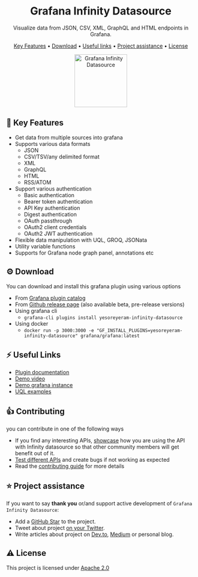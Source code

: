 <!-- markdownlint-configure-file {
  "MD013": false,
  "MD033": false
} -->

<h1 align="center">
  Grafana Infinity Datasource
</h1>

<p align="center">Visualize data from JSON, CSV, XML, GraphQL and HTML endpoints in Grafana.</p>

<p align="center">
  <a href="#🎯-key-features">Key Features</a> •
  <a href="#⚙️-download">Download</a> •
  <a href="#⚡️-useful-links">Useful links</a> •
  <a href="#⭐️-project-assistance">Project assistance</a> •
  <a href="#⚠️-license">License</a>
</p>

<p align="center">
    <a href="https://yesoreyeram.github.io/grafana-infinity-datasource">
      <img src="https://raw.githubusercontent.com/yesoreyeram/grafana-infinity-datasource/main/src/img/icon.svg" alt="Grafana Infinity Datasource" width=140">
    </a>
</p>

## 🎯 Key Features

- Get data from multiple sources into grafana
- Supports various data formats
  - JSON
  - CSV/TSV/any delimited format
  - XML
  - GraphQL
  - HTML
  - RSS/ATOM
- Support various authentication
  - Basic authentication
  - Bearer token authentication
  - API Key authentication
  - Digest authentication
  - OAuth passthrough
  - OAuth2 client credentials
  - OAuth2 JWT authentication
- Flexible data manipulation with UQL, GROQ, JSONata
- Utility variable functions
- Supports for Grafana node graph panel, annotations etc

## ⚙️ Download

You can download and install this grafana plugin using various options

- From [Grafana plugin catalog](https://grafana.com/grafana/plugins/yesoreyeram-infinity-datasource/)
- From [Github release page](https://github.com/yesoreyeram/grafana-infinity-datasource/releases) (also available beta, pre-release versions)
- Using grafana cli
  - `grafana-cli plugins install yesoreyeram-infinity-datasource`
- Using docker
  - `docker run -p 3000:3000 -e "GF_INSTALL_PLUGINS=yesoreyeram-infinity-datasource" grafana/grafana:latest`

## ⚡️ Useful Links

- [Plugin documentation](https://yesoreyeram.github.io/grafana-infinity-datasource)
- [Demo video](https://youtu.be/Wmgs1E9Ry-s)
- [Demo grafana instance](https://grafana-infinity-datasource.herokuapp.com/d/yesoreyeram-infinty-datasource)
- [UQL examples](https://grafana-infinity-datasource.herokuapp.com/d/uql)

## 👍 Contributing

you can contribute in one of the following ways

- If you find any interesting APIs, [showcase](https://github.com/yesoreyeram/grafana-infinity-datasource/discussions/categories/show-and-tell) how you are using the API with Infinity datasource so that other community members will get benefit out of it.
- [Test different APIs](https://github.com/yesoreyeram/grafana-infinity-datasource/discussions/categories/specific-apis) and create bugs if not working as expected
- Read the [contributing guide](https://github.com/yesoreyeram/grafana-infinity-datasource/blob/main/CONTRIBUTING.md) for more details

## ⭐️ Project assistance

If you want to say **thank you** or/and support active development of `Grafana Infinity Datasource`:

- Add a [GitHub Star](https://github.com/yesoreyeram/grafana-infinity-datasource) to the project.
- Tweet about project [on your Twitter](https://twitter.com/intent/tweet?text=Checkout%20this%20cool%20%23grafana%20datasource%20%40grafanainfinity.%20%0A%0ALiterally,%20get%20your%20data%20from%20anywhere%20into%20%23grafana.%20JSON,%20CSV,%20XML,%20GraphQL,%20OAuth2,%20RSS%20feed,%20%23kubernetes,%20%23azure,%20%23aws,%20%23gcp%20and%20more%20stuff.%0A%0Ahttps%3A//yesoreyeram.github.io/grafana-infinity-datasource%0A).
- Write articles about project on [Dev.to](https://dev.to/), [Medium](https://medium.com/) or personal blog.

## ⚠️ License

This project is licensed under [Apache 2.0](https://github.com/yesoreyeram/grafana-infinity-datasource/blob/main/LICENSE)
